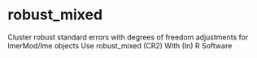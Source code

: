 # robust_mixed
Cluster robust standard errors with degrees of freedom adjustments for lmerMod/lme objects Use robust_mixed (CR2) With (In) R Software
